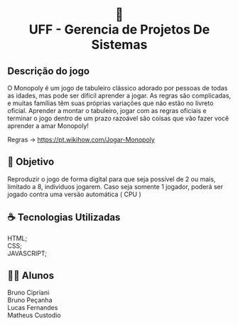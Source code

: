 # 

<h1 align="center">
📄<br>UFF - Gerencia de Projetos De Sistemas
</h1>

## Descrição do jogo

O Monopoly é um jogo de tabuleiro clássico adorado por pessoas de todas as idades, mas pode ser difícil aprender a jogar. As regras são complicadas, e muitas famílias têm suas próprias variações que não estão no livreto oficial. Aprender a montar o tabuleiro, jogar com as regras oficiais e terminar o jogo dentro de um prazo razoável são coisas que vão fazer você aprender a amar Monopoly!

Regras -> https://pt.wikihow.com/Jogar-Monopoly

## 🚧 Objetivo

Reproduzir o jogo de forma digital para que seja possível de 2 ou mais, limitado a 8, individuos jogarem. Caso seja somente 1 jogador, poderá ser jogado contra uma versão automática ( CPU )

## ☕ Tecnologias Utilizadas

HTML; <br />
CSS; <br />
JAVASCRIPT; <br />

## 🧑‍💻 Alunos

Bruno Cipriani <br />
Bruno Peçanha <br />
Lucas Fernandes  <br />
Matheus Custodio <br />
